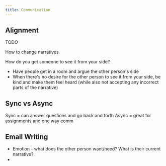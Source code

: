 ```yaml
---
title: Communication
---
```


## Alignment
TODO

How to change narratives

How do you get someone to see it from your side?
- Have people get in a room and argue the other person's side
- When there's no desire for the other person to see it from your side, be kind and make them feel heard (while also not accepting any incorrect parts of the narrative)


## Sync vs Async
Sync = can answer questions and go back and forth
Async = great for assignments and one way comm

## Email Writing
- Emotion - what does the other person want/need? What is their current narrative?
-
